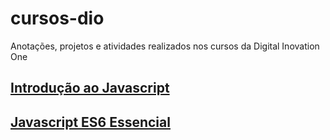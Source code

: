 # cursos-dio
Anotações, projetos e atividades realizados nos cursos da Digital Inovation One

## [Introdução ao Javascript](https://github.com/marcoa-oliveira/cursos-dio/blob/main/curso-intro-javascript/README.md)

## [Javascript ES6 Essencial](https://github.com/marcoa-oliveira/cursos-dio/blob/main/curso-es6-essencial/README.md)